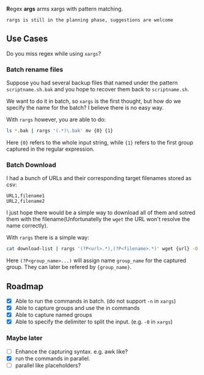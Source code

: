 **R**egex **args** arms xargs with pattern matching.

```
rargs is still in the planning phase, suggestions are welcome
```

## Use Cases

Do you miss regex while using `xargs`?

### Batch rename files

Suppose you had several backup files that named under the pattern
`scriptname.sh.bak` and you hope to recover them back to `scriptname.sh`.

We want to do it in batch, so `xargs` is the first thought, but how do we
specify the name for the batch? I believe there is no easy way.

With `rargs` however, you are able to do:

```sh
ls *.bak | rargs '(.*)\.bak' mv {0} {1}
```

Here `{0}` refers to the whole input string, while `{1}` refers to the first
group captured in the regular expression.

### Batch Download

I had a bunch of URLs and their corresponding target filenames stored as csv:

```
URL1,filename1
URL2,filename2
```

I just hope there would be a simple way to download all of them and sotred
them with the filename(Unfortunatelly the `wget` the URL won't resolve the
name correctly).

With `rargs` there is a simple way:

```sh
cat download-list | rargs '(?P<url>.*),(?P<filename>.*)' wget {url} -O {filename}
```

Here `(?P<group_name>...)` will assign name `group_name` for the captured
group. They can later be refered by `{group_name}`.

## Roadmap

- [X] Able to run the commands in batch. (do not support `-n` in `xargs`)
- [x] Able to capture groups and use the in commands
- [x] Able to capture named groups
- [x] Able to specify the delimiter to split the input. (e.g. `-0` in `xargs`)

### Maybe later

- [ ] Enhance the capturing syntax. e.g. awk like?
- [x] run the commands in parallel.
- [ ] parallel like placeholders?
